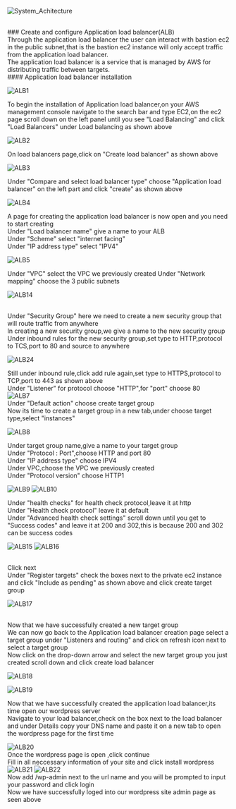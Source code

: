 
![System_Achitecture](https://github.com/user-attachments/assets/1988fdc1-0a5f-41da-9d4a-d0cf907754a1)


<br>
### Create and configure Application load balancer(ALB)
<br>
Through the application load balancer the user can interact with bastion ec2 in the public subnet,that is the bastion ec2 instance will only accept traffic from the application load balancer.
<br>
The application load balancer is a service that is managed by AWS for distributing traffic between targets.
<br>
#### Application load balancer installation
<br>

![ALB1](https://github.com/AdventureLouis/Wordpress_Deployment_To_AWS_2/assets/161846069/69923327-bd7e-4630-badd-7726f7805624)

To begin the installation of Application load balancer,on your AWS management console navigate to the search bar and type EC2,on the ec2 page scroll down on the left panel until you see
"Load Balancing" and click "Load Balancers" under Load balancing as shown above
<br>

![ALB2](https://github.com/AdventureLouis/Wordpress_Deployment_To_AWS_2/assets/161846069/2bbc42f7-05f9-4a8d-abd2-6626bdb85c49)

On load balancers page,click on "Create load balancer" as shown above
<br>

![ALB3](https://github.com/AdventureLouis/Wordpress_Deployment_To_AWS_2/assets/161846069/efb2fde9-14d8-46fa-a4a0-836145853245)

Under "Compare and select load balancer type" choose "Application load balancer"  on the left part and click "create" as shown above
<br>

![ALB4](https://github.com/AdventureLouis/Wordpress_Deployment_To_AWS_2/assets/161846069/935c86a3-a1d4-458b-b16b-1ef3cc9c0b44)


A page for creating the application load balancer is now open and you need to start creating
<br>
Under "Load balancer name" give a name to your ALB
<br>
Under "Scheme" select "internet facing"
<br>
Under "IP address type" select "IPV4"
<br>

![ALB5](https://github.com/AdventureLouis/Wordpress_Deployment_To_AWS_2/assets/161846069/95864426-7541-4871-a82a-dd431ef26d5c)

Under "VPC" select the VPC we previously created
Under "Network mapping" choose the 3 public subnets
<br>

![ALB14](https://github.com/AdventureLouis/Wordpress_Deployment_To_AWS_2/assets/161846069/25092f82-090c-4de8-94f2-c7da4c638e2f)

<br>
Under "Security Group" here we need to create a new security group that will route traffic from anywhere
<br>
In creating a new security group,we give a name to the new security group
<br>
Under inbound rules for the new security group,set type to HTTP,protocol to TCS,port to 80  and source to anywhere
<br>

![ALB24](https://github.com/AdventureLouis/Wordpress_Deployment_To_AWS_2/assets/161846069/c7495440-021a-4e73-8b93-c25e2ccd74b2)

Still under inbound rule,click add rule again,set type to HTTPS,protocol to TCP,port to 443 as shown above
<br>
Under "Listener" for protocol choose "HTTP",for "port" choose 80
<br>
![ALB7](https://github.com/AdventureLouis/Wordpress_Deployment_To_AWS_2/assets/161846069/186d5a19-c232-4142-bbd3-6d1074912a6f)
<br>
Under "Default action" choose create target group
<br>
Now its time to create a target group in a new tab,under choose target type,select "instances"
<br>

![ALB8](https://github.com/AdventureLouis/Wordpress_Deployment_To_AWS_2/assets/161846069/c692e5a8-3f9c-4751-8b9d-c696e4af10ae)

Under target group name,give a name to your target group
<br>
Under "Protocol : Port",choose HTTP and port 80
<br>
Under "IP address type" choose IPV4 
<br>
Under VPC,choose the VPC we previously created
<br>
Under "Protocol version" choose HTTP1
<br>

![ALB9](https://github.com/AdventureLouis/Wordpress_Deployment_To_AWS_2/assets/161846069/4f4e8eaa-b359-4720-9088-197a807db271)
![ALB10](https://github.com/AdventureLouis/Wordpress_Deployment_To_AWS_2/assets/161846069/b145490e-239f-423a-a778-e8af8f83ff87)

Under "health checks" for health check protocol,leave it at http
<br>
Under "Health check protocol" leave it at default
<br>
Under "Advanced health check settings" scroll down until you get to "Success codes" and leave it at 200 and 302,this is because 200 and 302 can be success codes
<br>

![ALB15](https://github.com/AdventureLouis/Wordpress_Deployment_To_AWS_2/assets/161846069/5910929f-dab7-41f7-959f-1731110f3dd7)
![ALB16](https://github.com/AdventureLouis/Wordpress_Deployment_To_AWS_2/assets/161846069/96630ddf-a86d-4ce5-9de8-e18014465338)

<br>
Click next
<br>
Under "Register targets" check the boxes next to the private ec2  instance and click "Include as pending" as shown above and click create target group

![ALB17](https://github.com/AdventureLouis/Wordpress_Deployment_To_AWS_2/assets/161846069/633e8d63-01f7-4a3c-8427-e30613f96ef1)

<br>
Now that we have successfully created a new target group
<br>
We can now go back to the Application load balancer creation page select a target group under "Listeners and routing" and click on refresh icon next to select a target group
<br>
Now click on the drop-down arrow and select the new target group you just created scroll down and click create load balancer

![ALB18](https://github.com/AdventureLouis/Wordpress_Deployment_To_AWS_2/assets/161846069/e37761e2-e2e7-497d-a963-602c7c718010)

![ALB19](https://github.com/AdventureLouis/Wordpress_Deployment_To_AWS_2/assets/161846069/6093be8c-12f2-43de-8345-16c7affd83fb)

Now that we have successfully created the application load balancer,its time open our wordpress server
<br>
Navigate to your load balancer,check on the box next to the load balancer and under Details copy your DNS name and paste it on a new tab
to open the wordpress page for the first time
<br>

![ALB20](https://github.com/AdventureLouis/Wordpress_Deployment_To_AWS_2/assets/161846069/54f0e455-484a-48b6-bf92-e1da87e1c73c)
<br>
Once the wordpress page is open ,click  continue
<br>
Fill in all neccessary information of your site and click install wordpress
<br>
![ALB21](https://github.com/AdventureLouis/Wordpress_Deployment_To_AWS_2/assets/161846069/2822b1e9-bbec-4530-a43e-4821a0103d8c)
![ALB22](https://github.com/AdventureLouis/Wordpress_Deployment_To_AWS_2/assets/161846069/bbdf711d-d515-4500-9abd-e046258311ec)
<br>
Now add /wp-admin next to the url name and you will be prompted to input your password and click login
<br>
Now we have successfully loged into our wordpress site admin page as seen above
